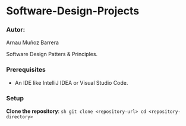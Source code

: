 # Software-Design-Projects
### Autor: 
Arnau Muñoz Barrera 

Software Design Patters & Principles.

### Prerequisites
- An IDE like IntelliJ IDEA or Visual Studio Code.

### Setup

**Clone the repository**:
    ```sh
    git clone <repository-url>
    cd <repository-directory>
    ```
